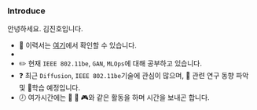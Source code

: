 ### Introduce
안녕하세요. 김진호입니다. 

* :pencil: 이력서는 [여기](https://violet0929.github.io)에서 확인할 수 있습니다.
* 
* :pencil2: 현재 ```IEEE 802.11be```, ```GAN```, ```MLOps```에 대해 공부하고 있습니다.
* :question: 최근 ```Diffusion```, ```IEEE 802.11be```기술에 관심이 많으며, :page_facing_up: 관련 연구 동향 파악 및 :book:학습 예정입니다.
* :clock7: 여가시간에는 :musical_note: :walking: :video_game:와 같은 활동을 하며 시간을 보내곤 합니다.

